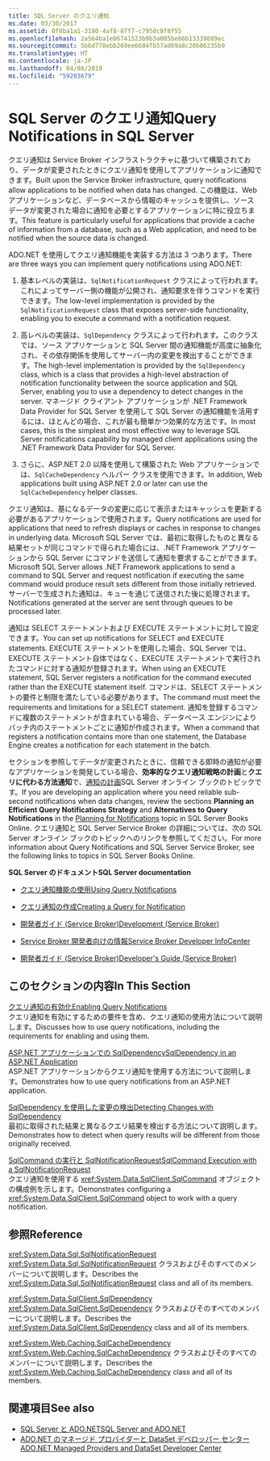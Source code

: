 ```yaml
---
title: SQL Server のクエリ通知
ms.date: 03/30/2017
ms.assetid: 0f0ba1a1-3180-4af8-87f7-c795dc8f8f55
ms.openlocfilehash: 2a564ba1e06741523b9b3a005be86b13339889ec
ms.sourcegitcommit: 5b6d778ebb269ee6684fb57ad69a8c28b06235b9
ms.translationtype: HT
ms.contentlocale: ja-JP
ms.lasthandoff: 04/08/2019
ms.locfileid: "59203679"
---
```

# <a name="query-notifications-in-sql-server"></a><span data-ttu-id="03155-102">SQL Server のクエリ通知</span><span class="sxs-lookup"><span data-stu-id="03155-102">Query Notifications in SQL Server</span></span>
<span data-ttu-id="03155-103">クエリ通知は Service Broker インフラストラクチャに基づいて構築されており、データが変更されたときにクエリ通知を使用してアプリケーションに通知できます。</span><span class="sxs-lookup"><span data-stu-id="03155-103">Built upon the Service Broker infrastructure, query notifications allow applications to be notified when data has changed.</span></span> <span data-ttu-id="03155-104">この機能は、Web アプリケーションなど、データベースから情報のキャッシュを提供し、ソース データが変更された場合に通知を必要とするアプリケーションに特に役立ちます。</span><span class="sxs-lookup"><span data-stu-id="03155-104">This feature is particularly useful for applications that provide a cache of information from a database, such as a Web application, and need to be notified when the source data is changed.</span></span>  
  
 <span data-ttu-id="03155-105">ADO.NET を使用してクエリ通知機能を実装する方法は 3 つあります。</span><span class="sxs-lookup"><span data-stu-id="03155-105">There are three ways you can implement query notifications using ADO.NET:</span></span>  
  
1.  <span data-ttu-id="03155-106">基本レベルの実装は、`SqlNotificationRequest` クラスによって行われます。これによってサーバー側の機能が公開され、通知要求を伴うコマンドを実行できます。</span><span class="sxs-lookup"><span data-stu-id="03155-106">The low-level implementation is provided by the `SqlNotificationRequest` class that exposes server-side functionality, enabling you to execute a command with a notification request.</span></span>  
  
2.  <span data-ttu-id="03155-107">高レベルの実装は、`SqlDependency` クラスによって行われます。このクラスでは、ソース アプリケーションと SQL Server 間の通知機能が高度に抽象化され、その依存関係を使用してサーバー内の変更を検出することができます。</span><span class="sxs-lookup"><span data-stu-id="03155-107">The high-level implementation is provided by the `SqlDependency` class, which is a class that provides a high-level abstraction of notification functionality between the source application and SQL Server, enabling you to use a dependency to detect changes in the server.</span></span> <span data-ttu-id="03155-108">マネージド クライアント アプリケーションが .NET Framework Data Provider for SQL Server を使用して SQL Server の通知機能を活用するには、ほとんどの場合、これが最も簡単かつ効果的な方法です。</span><span class="sxs-lookup"><span data-stu-id="03155-108">In most cases, this is the simplest and most effective way to leverage SQL Server notifications capability by managed client applications using the .NET Framework Data Provider for SQL Server.</span></span>  
  
3.  <span data-ttu-id="03155-109">さらに、ASP.NET 2.0 以降を使用して構築された Web アプリケーションでは、`SqlCacheDependency` ヘルパー クラスを使用できます。</span><span class="sxs-lookup"><span data-stu-id="03155-109">In addition, Web applications built using ASP.NET 2.0 or later can use the `SqlCacheDependency` helper classes.</span></span>  
  
 <span data-ttu-id="03155-110">クエリ通知は、基になるデータの変更に応じて表示またはキャッシュを更新する必要があるアプリケーションで使用されます。</span><span class="sxs-lookup"><span data-stu-id="03155-110">Query notifications are used for applications that need to refresh displays or caches in response to changes in underlying data.</span></span> <span data-ttu-id="03155-111">Microsoft SQL Server では、最初に取得したものと異なる結果セットが同じコマンドで得られた場合には、.NET Framework アプリケーションから SQL Server にコマンドを送信して通知を要求することができます。</span><span class="sxs-lookup"><span data-stu-id="03155-111">Microsoft SQL Server allows .NET Framework applications to send a command to SQL Server and request notification if executing the same command would produce result sets different from those initially retrieved.</span></span> <span data-ttu-id="03155-112">サーバーで生成された通知は、キューを通じて送信された後に処理されます。</span><span class="sxs-lookup"><span data-stu-id="03155-112">Notifications generated at the server are sent through queues to be processed later.</span></span>  
  
 <span data-ttu-id="03155-113">通知は SELECT ステートメントおよび EXECUTE ステートメントに対して設定できます。</span><span class="sxs-lookup"><span data-stu-id="03155-113">You can set up notifications for SELECT and EXECUTE statements.</span></span> <span data-ttu-id="03155-114">EXECUTE ステートメントを使用した場合、SQL Server では、EXECUTE ステートメント自体ではなく、EXECUTE ステートメントで実行されたコマンドに対する通知が登録されます。</span><span class="sxs-lookup"><span data-stu-id="03155-114">When using an EXECUTE statement, SQL Server registers a notification for the command executed rather than the EXECUTE statement itself.</span></span> <span data-ttu-id="03155-115">コマンドは、SELECT ステートメントの要件と制限を満たしている必要があります。</span><span class="sxs-lookup"><span data-stu-id="03155-115">The command must meet the requirements and limitations for a SELECT statement.</span></span> <span data-ttu-id="03155-116">通知を登録するコマンドに複数のステートメントが含まれている場合、データベース エンジンによりバッチ内のステートメントごとに通知が作成されます。</span><span class="sxs-lookup"><span data-stu-id="03155-116">When a command that registers a notification contains more than one statement, the Database Engine creates a notification for each statement in the batch.</span></span>  
  
 <span data-ttu-id="03155-117">セクションを参照してデータが変更されたときに、信頼できる即時の通知が必要なアプリケーションを開発している場合、**効率的なクエリ通知戦略の計画**と**クエリに代わる方法通知**で、[通知の計画](https://go.microsoft.com/fwlink/?LinkId=211984)SQL Server オンライン ブックのトピックです。</span><span class="sxs-lookup"><span data-stu-id="03155-117">If you are developing an application where you need reliable sub-second notifications when data changes, review the sections **Planning an Efficient Query Notifications Strategy** and **Alternatives to Query Notifications** in the [Planning for Notifications](https://go.microsoft.com/fwlink/?LinkId=211984) topic in SQL Server Books Online.</span></span> <span data-ttu-id="03155-118">クエリ通知と SQL Server Service Broker の詳細については、次の SQL Server オンライン ブックのトピックへのリンクを参照してください。</span><span class="sxs-lookup"><span data-stu-id="03155-118">For more information about Query Notifications and SQL Server Service Broker, see the following links to topics in SQL Server Books Online.</span></span>  
  
 **<span data-ttu-id="03155-119">SQL Server のドキュメント</span><span class="sxs-lookup"><span data-stu-id="03155-119">SQL Server documentation</span></span>**  
  
-   [<span data-ttu-id="03155-120">クエリ通知機能の使用</span><span class="sxs-lookup"><span data-stu-id="03155-120">Using Query Notifications</span></span>](https://docs.microsoft.com/previous-versions/sql/sql-server-2008-r2/ms175110(v=sql.105))  
  
-   [<span data-ttu-id="03155-121">クエリ通知の作成</span><span class="sxs-lookup"><span data-stu-id="03155-121">Creating a Query for Notification</span></span>](https://docs.microsoft.com/previous-versions/sql/sql-server-2008-r2/ms181122(v=sql.105))  
  
-   [<span data-ttu-id="03155-122">開発者ガイド (Service Broker)</span><span class="sxs-lookup"><span data-stu-id="03155-122">Development (Service Broker)</span></span>](https://docs.microsoft.com/previous-versions/sql/sql-server-2008-r2/bb522889(v=sql.105))  
  
-   [<span data-ttu-id="03155-123">Service Broker 開発者向けの情報</span><span class="sxs-lookup"><span data-stu-id="03155-123">Service Broker Developer InfoCenter</span></span>](https://docs.microsoft.com/previous-versions/sql/sql-server-2008-r2/ms166100(v=sql.105))  
  
-   [<span data-ttu-id="03155-124">開発者ガイド (Service Broker)</span><span class="sxs-lookup"><span data-stu-id="03155-124">Developer's Guide (Service Broker)</span></span>](https://docs.microsoft.com/previous-versions/sql/sql-server-2008-r2/bb522908(v=sql.105))  
  
## <a name="in-this-section"></a><span data-ttu-id="03155-125">このセクションの内容</span><span class="sxs-lookup"><span data-stu-id="03155-125">In This Section</span></span>  
 [<span data-ttu-id="03155-126">クエリ通知の有効化</span><span class="sxs-lookup"><span data-stu-id="03155-126">Enabling Query Notifications</span></span>](../../../../../docs/framework/data/adonet/sql/enabling-query-notifications.md)  
 <span data-ttu-id="03155-127">クエリ通知を有効にするための要件を含め、クエリ通知の使用方法について説明します。</span><span class="sxs-lookup"><span data-stu-id="03155-127">Discusses how to use query notifications, including the requirements for enabling and using them.</span></span>  
  
 [<span data-ttu-id="03155-128">ASP.NET アプリケーションでの SqlDependency</span><span class="sxs-lookup"><span data-stu-id="03155-128">SqlDependency in an ASP.NET Application</span></span>](../../../../../docs/framework/data/adonet/sql/sqldependency-in-an-aspnet-app.md)  
 <span data-ttu-id="03155-129">ASP.NET アプリケーションからクエリ通知を使用する方法について説明します。</span><span class="sxs-lookup"><span data-stu-id="03155-129">Demonstrates how to use query notifications from an ASP.NET application.</span></span>  
  
 [<span data-ttu-id="03155-130">SqlDependency を使用した変更の検出</span><span class="sxs-lookup"><span data-stu-id="03155-130">Detecting Changes with SqlDependency</span></span>](../../../../../docs/framework/data/adonet/sql/detecting-changes-with-sqldependency.md)  
 <span data-ttu-id="03155-131">最初に取得された結果と異なるクエリ結果を検出する方法について説明します。</span><span class="sxs-lookup"><span data-stu-id="03155-131">Demonstrates how to detect when query results will be different from those originally received.</span></span>  
  
 [<span data-ttu-id="03155-132">SqlCommand の実行と SqlNotificationRequest</span><span class="sxs-lookup"><span data-stu-id="03155-132">SqlCommand Execution with a SqlNotificationRequest</span></span>](../../../../../docs/framework/data/adonet/sql/sqlcommand-execution-with-a-sqlnotificationrequest.md)  
 <span data-ttu-id="03155-133">クエリ通知を使用する <xref:System.Data.SqlClient.SqlCommand> オブジェクトの構成例を示します。</span><span class="sxs-lookup"><span data-stu-id="03155-133">Demonstrates configuring a <xref:System.Data.SqlClient.SqlCommand> object to work with a query notification.</span></span>  
  
## <a name="reference"></a><span data-ttu-id="03155-134">参照</span><span class="sxs-lookup"><span data-stu-id="03155-134">Reference</span></span>  
 <xref:System.Data.Sql.SqlNotificationRequest>  
 <span data-ttu-id="03155-135"><xref:System.Data.Sql.SqlNotificationRequest> クラスおよびそのすべてのメンバーについて説明します。</span><span class="sxs-lookup"><span data-stu-id="03155-135">Describes the <xref:System.Data.Sql.SqlNotificationRequest> class and all of its members.</span></span>  
  
 <xref:System.Data.SqlClient.SqlDependency>  
 <span data-ttu-id="03155-136"><xref:System.Data.SqlClient.SqlDependency> クラスおよびそのすべてのメンバーについて説明します。</span><span class="sxs-lookup"><span data-stu-id="03155-136">Describes the <xref:System.Data.SqlClient.SqlDependency> class and all of its members.</span></span>  
  
 <xref:System.Web.Caching.SqlCacheDependency>  
 <span data-ttu-id="03155-137"><xref:System.Web.Caching.SqlCacheDependency> クラスおよびそのすべてのメンバーについて説明します。</span><span class="sxs-lookup"><span data-stu-id="03155-137">Describes the <xref:System.Web.Caching.SqlCacheDependency> class and all of its members.</span></span>  
  
## <a name="see-also"></a><span data-ttu-id="03155-138">関連項目</span><span class="sxs-lookup"><span data-stu-id="03155-138">See also</span></span>

- [<span data-ttu-id="03155-139">SQL Server と ADO.NET</span><span class="sxs-lookup"><span data-stu-id="03155-139">SQL Server and ADO.NET</span></span>](../../../../../docs/framework/data/adonet/sql/index.md)
- [<span data-ttu-id="03155-140">ADO.NET のマネージド プロバイダーと DataSet デベロッパー センター</span><span class="sxs-lookup"><span data-stu-id="03155-140">ADO.NET Managed Providers and DataSet Developer Center</span></span>](https://go.microsoft.com/fwlink/?LinkId=217917)
